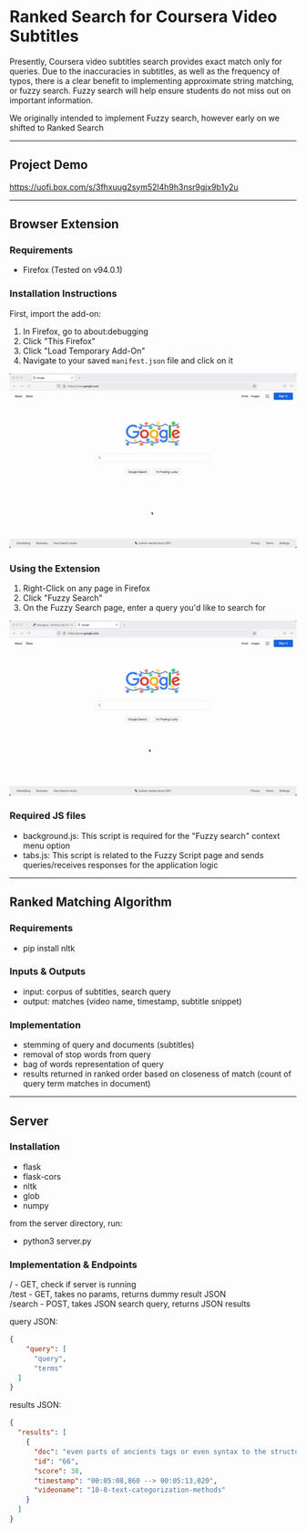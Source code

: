 # Ranked Search for Coursera Video Subtitles

Presently, Coursera video subtitles search provides exact match only for queries. Due to the inaccuracies in subtitles, as well as the frequency of typos, there is a clear benefit to implementing approximate string matching, or fuzzy search. Fuzzy search will help ensure students do not miss out on important information.

We originally intended to implement Fuzzy search, however early on we shifted to Ranked Search

---

## Project Demo

https://uofi.box.com/s/3fhxuug2sym52l4h9h3nsr9gjx9b1y2u

---

## Browser Extension

### Requirements

- Firefox (Tested on v94.0.1)

### Installation Instructions

First, import the add-on:

1. In Firefox, go to about:debugging
2. Click "This Firefox"
3. Click "Load Temporary Add-On"
4. Navigate to your saved `manifest.json` file and click on it

![Install Gif](./browser-extension/images/Install_Fuzzy_Search.gif)

### Using the Extension

1. Right-Click on any page in Firefox
2. Click "Fuzzy Search"
3. On the Fuzzy Search page, enter a query you'd like to search for

![Using Fuzzy Search Gif](./browser-extension/images/Using_Fuzzy_Search.gif)

### Required JS files

- background.js: This script is required for the "Fuzzy search" context menu option
- tabs.js: This script is related to the Fuzzy Script page and sends queries/receives responses for the application logic

---

## Ranked Matching Algorithm 

### Requirements 

- pip install nltk

### Inputs & Outputs

- input: corpus of subtitles, search query 
- output: matches (video name, timestamp, subtitle snippet)

### Implementation 

- stemming of query and documents (subtitles)
- removal of stop words from query 
- bag of words representation of query
- results returned in ranked order based on closeness of match (count of query term matches in document)

---

## Server

### Installation
- flask
- flask-cors
- nltk
- glob
- numpy

from the server directory, run:
- python3 server.py

### Implementation & Endpoints

/       - GET, check if server is running  
/test   - GET, takes no params, returns dummy result JSON  
/search - POST, takes JSON search query, returns JSON results  

query JSON: 
  ```json
  {  
      "query": [  
        "query",  
        "terms"  
    ]  
  }
  ```  

results JSON:  
  ```json
  {  
    "results": [  
      {  
        "doc": "even parts of ancients tags or even syntax to the structures",  
        "id": "66",  
        "score": 38,  
        "timestamp": "00:05:08,860 --> 00:05:13,020",  
        "videoname": "10-8-text-categorization-methods"  
      }  
    ]  
  }
  ```



